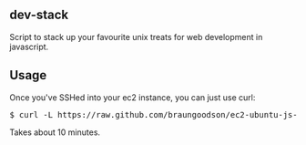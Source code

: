dev-stack
----

Script to stack up your favourite unix treats for web development in javascript.

Usage
----

Once you've SSHed into your ec2 instance, you can just use curl:

<pre>$ curl -L https://raw.github.com/braungoodson/ec2-ubuntu-js-stack/master/dev-stack.sh | sh</pre>

Takes about 10 minutes.
